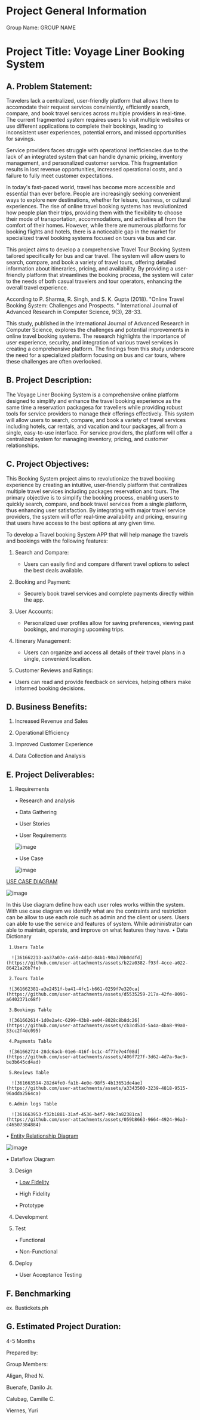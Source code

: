 # Project General Information

 Group Name: GROUP NAME 

# Project Title: Voyage Liner Booking System

## A. Problem Statement:

Travelers lack a centralized, user-friendly platform that allows them to accomodate their request services conviniently, efficiently search, compare, and book travel services across multiple providers in real-time. The current fragmented system requires users to visit multiple websites or use different applications to complete their bookings, leading to inconsistent user experiences, potential errors, and missed opportunities for savings.

Service providers faces struggle with operational inefficiencies due to the lack of an integrated system that can handle dynamic pricing, inventory management, and personalized customer service. This fragmentation results in lost revenue opportunities, increased operational costs, and a failure to fully meet customer expectations.

In today's fast-paced world, travel has become more accessible and essential than ever before. People are increasingly seeking convenient ways to explore new destinations, whether for leisure, business, or cultural experiences. The rise of online travel booking systems has revolutionized how people plan their trips, providing them with the flexibility to choose their mode of transportation, accommodations, and activities all from the comfort of their homes. However, while there are numerous platforms for booking flights and hotels, there is a noticeable gap in the market for specialized travel booking systems focused on tours via bus and car.

This project aims to develop a comprehensive Travel Tour Booking System tailored specifically for bus and car travel. The system will allow users to search, compare, and book a variety of travel tours, offering detailed information about itineraries, pricing, and availability. By providing a user-friendly platform that streamlines the booking process, the system will cater to the needs of both casual travelers and tour operators, enhancing the overall travel experience.

According to P. Sharma, R. Singh, and S. K. Gupta (2018). "Online Travel Booking System: Challenges and Prospects. " International Journal of Advanced Research in Computer Science, 9(3), 28-33.

This study, published in the International Journal of Advanced Research in Computer Science, explores the challenges and potential improvements in online travel booking systems. The research highlights the importance of user experience, security, and integration of various travel services in creating a comprehensive platform. The findings from this study underscore the need for a specialized platform focusing on bus and car tours, where these challenges are often overlooked.

## B. Project Description:

The Voyage Liner Booking System is a comprehensive online platform designed to simplify and enhance the travel booking experience as the same time a reservation packagesa for travellers while providing robust tools for service providers to manage their offerings effectively. This system will allow users to search, compare, and book a variety of travel services including hotels, car rentals, and vacation and tour packages, all from a single, easy-to-use interface. For service providers, the platform will offer a centralized system for managing inventory, pricing, and customer relationships.

## C. Project Objectives:

This Booking System project aims to revolutionize the travel booking experience by creating an intuitive, user-friendly platform that centralizes multiple travel services including packages reservation and tours. The primary objective is to simplify the booking process, enabling users to quickly search, compare, and book travel services from a single platform, thus enhancing user satisfaction. By integrating with major travel service providers, the system will offer real-time availability and pricing, ensuring that users have access to the best options at any given time.

To develop a Travel booking System APP that will help manage the travels and bookings with the following features: 

1. Search and Compare:
   
   - Users can easily find and compare different travel options to select the best deals available.
     
2. Booking and Payment:

   - Securely book travel services and complete payments directly within the app.
     
3. User Accounts:
   
   - Personalized user profiles allow for saving preferences, viewing past bookings, and managing upcoming trips.
     
4. Itinerary Management:
   
   - Users can organize and access all details of their travel plans in a single, convenient location.
   
5. Customer Reviews and Ratings:
  
  - Users can read and provide feedback on services, helping others make informed booking decisions.


## D. Business Benefits:

1. Increased Revenue and Sales
   
2.  Operational Efficiency
   
3.  Improved Customer Experience
   
4.  Data Collection and Analysis



## E. Project Deliverables:

1. Requirements
   
    • Research and analysis
  
    • Data Gathering
  
    • User Stories
  
    • User Requirements

    ![image](https://github.com/user-attachments/assets/e7644434-8231-405b-a01f-6fe1af28f5d3)
   
  
    • Use Case
   
    ![image](https://github.com/user-attachments/assets/595cf406-62f7-4cd9-b81a-850e76ca24d6)

  [USE CASE DIAGRAM](https://lucid.app/lucidchart/d8260353-3ce8-4663-a467-65da9f474498/edit?viewport_loc=-51%2C-199%2C1634%2C802%2C0_0&invitationId=inv_1c85ee02-343f-4766-8bc0-e17654786031)

![image](https://github.com/user-attachments/assets/be61fe74-a56f-44b6-8aa5-c4878687d39c)


In this Use diagram define how each user roles works within the system. With use case diagram we identify what are the contraints and restriction can be allow to use each role such as admin and the client or users. Users can able to use the service and features of system. While administrator can able to maintain, operate, and improve on what features they have. 
    • Data Dictionary

     1.Users Table

      ![361662213-aa37a07e-ca59-4d1d-84b1-90a370b0ddfd](https://github.com/user-attachments/assets/b22a0382-f93f-4cce-a022-86421a26b7fe)

     2.Tours Table
 
     ![361662381-a3e2451f-ba41-4fc1-b661-0259f7e320ca](https://github.com/user-attachments/assets/d5535259-217a-42fe-8091-a6402371c68f)

     3.Bookings Table
 
     ![361662614-1d0e2a4c-6299-43b8-ae04-8028c8b8dc26](https://github.com/user-attachments/assets/cb3cd53d-5a4a-4ba8-99a0-33cc2f4dc095)

     4.Payments Table

     ![361662724-28dc6acb-01e6-416f-bc1c-4f77e7e4f08d](https://github.com/user-attachments/assets/406f727f-3d62-4d7a-9ac9-be3b645cd4ad)

     5.Reviews Table
  
      ![361663594-282d4fe0-fa1b-4e0e-98f5-4b13651de4ae](https://github.com/user-attachments/assets/a3343500-3239-4818-9515-96adda2564ca)

     6.Admin logs Table

      ![361663953-f32b1881-31af-4536-b4f7-99c7a82381ca](https://github.com/user-attachments/assets/059b8663-9664-4924-96a3-c46507384884)





• [Entity Relationship Diagram](https://lucid.app/lucidchart/dcdfd1f5-1a24-4b84-8cff-e7dac1c59a18/edit?viewport_loc=-370%2C20%2C2060%2C1492%2C0_0&invitationId=inv_28f9aeee-77de-4331-b9ce-6522b0b81e26)
  

 ![image](https://github.com/user-attachments/assets/cff49430-6b26-40f9-8005-716635c564f0)
 
 
• Dataflow Diagram


3. Design
   
     • [Low Fidelity](https://www.figma.com/design/8mREY0r2bIsN2CoEg9YjY1/Voyage-Liner-Booking?node-id=0-1&t=FpRznh8PzrNKeoE0-1)

     • High Fidelity
  
     • Prototype

4. Development
   

5. Test
   
     • Functional
  
     • Non-Functional

6. Deploy
   
     • User Acceptance Testing
   


## F. Benchmarking

ex. Bustickets.ph


## G. Estimated Project Duration:

4-5 Months


Prepared by:

Group Members:

Aligan, Rhed N.

Buenafe, Danilo Jr.

Calubag, Camille C.

Viernes, Yuri







